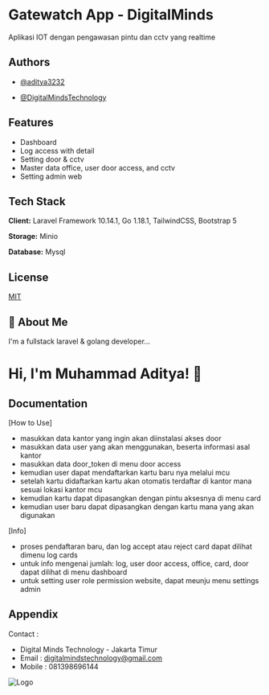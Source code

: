 
# Gatewatch App - DigitalMinds

Aplikasi IOT dengan pengawasan pintu dan cctv yang realtime


## Authors

- [@aditya3232](https://github.com/aditya3232)

- [@DigitalMindsTechnology](https://github.com/DigitalMindsTechnology)



## Features

- Dashboard
- Log access with detail
- Setting door & cctv
- Master data office, user door access, and cctv
- Setting admin web


## Tech Stack

**Client:** Laravel Framework 10.14.1, Go 1.18.1, TailwindCSS, Bootstrap 5

**Storage:** Minio

**Database:** Mysql


## License

[MIT](https://choosealicense.com/licenses/mit/)


## 🚀 About Me
I'm a fullstack laravel & golang developer...


# Hi, I'm Muhammad Aditya! 👋


## Documentation

[How to Use]
- masukkan data kantor yang ingin akan diinstalasi akses door
- masukkan data user yang akan menggunakan, beserta informasi asal kantor
- masukkan data door_token di menu door access
- kemudian user dapat mendaftarkan kartu baru nya melalui mcu
- setelah kartu didaftarkan kartu akan otomatis terdaftar di kantor mana sesuai lokasi kantor mcu
- kemudian kartu dapat dipasangkan dengan pintu aksesnya di menu card
- kemudian user baru dapat dipasangkan dengan kartu mana yang akan digunakan

[Info]
- proses pendaftaran baru, dan log accept atau reject card dapat dilihat dimenu log cards
- untuk info mengenai jumlah: log, user door access, office, card, door dapat dilihat di menu dashboard
- untuk setting user role permission website, dapat meunju menu settings admin



## Appendix

Contact :
- Digital Minds Technology - Jakarta Timur
- Email : digitalmindstechnology@gmail.com
- Mobile : 081398696144


![Logo](https://camo.githubusercontent.com/6480cae900aacb5c6a44924eafaf01f0da37404d3b7e0509675528dff1a74b43/68747470733a2f2f696d616765732e696e746572657374696e67656e67696e656572696e672e636f6d2f696d672f6965612f344e36316f7845514f4a2f627261696e2d757365722d696e746572666163652d322e6a7067)


